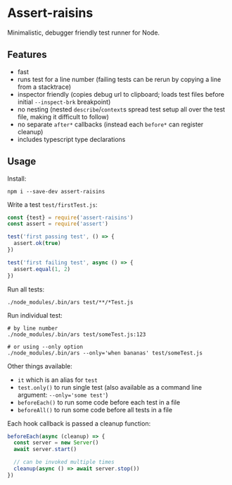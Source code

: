 # Assert-raisins

Minimalistic, debugger friendly test runner for Node.

## Features

- fast
- runs test for a line number (failing tests can be rerun by copying a line from a stacktrace)
- inspector friendly (copies debug url to clipboard; loads test files before initial `--inspect-brk` breakpoint)
- no nesting (nested `describe`/`context`s spread test setup all over the test file, making it difficult to follow)
- no separate `after*` callbacks (instead each `before*` can register cleanup)
- includes typescript type declarations

## Usage

Install:

    npm i --save-dev assert-raisins


Write a test `test/firstTest.js`:

```javascript
const {test} = require('assert-raisins')
const assert = require('assert')

test('first passing test', () => {
  assert.ok(true)
})

test('first failing test', async () => {
  assert.equal(1, 2)
})
```

Run all tests:

    ./node_modules/.bin/ars test/**/*Test.js

Run individual test:

    # by line number
    ./node_modules/.bin/ars test/someTest.js:123

    # or using --only option
    ./node_modules/.bin/ars --only='when bananas' test/someTest.js

Other things available:

- `it` which is an alias for `test`
- `test.only()` to run single test (also available as a command line argument: `--only='some test'`)
- `beforeEach()` to run some code before each test in a file
- `beforeAll()` to run some code before all tests in a file

Each hook callback is passed a cleanup function:

```javascript
beforeEach(async (cleanup) => {
  const server = new Server()
  await server.start()

  // can be invoked multiple times
  cleanup(async () => await server.stop())
})
```
